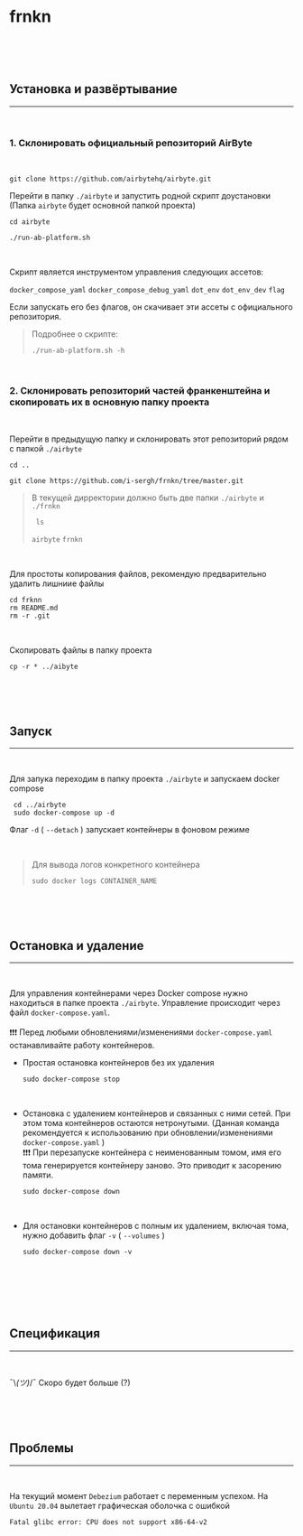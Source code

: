 # frnkn

<br><br><br>


## Установка и развёртывание

---

<br>

### 1. Склонировать официальный репозиторий AirByte

<br>

  ```
  git clone https://github.com/airbytehq/airbyte.git
  ```
  
Перейти в папку `./airbyte` и запустить родной скрипт доустановки
(Папка `airbyte` будет основной папкой проекта)
  ```
  cd airbyte

  ./run-ab-platform.sh
  ```
<br>

Скрипт является инструментом управления следующих ассетов:
  <p>
    
  `docker_compose_yaml` `docker_compose_debug_yaml` `dot_env` `dot_env_dev` `flag`
  </p>
  <p>
Если запускать его без флагов, он скачивает эти ассеты с официального репозитория.
  </p>
  
  >Подробнее о скрипте:
  >```
  >./run-ab-platform.sh -h 
  >```

<br>

###  2. Склонировать репозиторий частей франкенштейна и скопировать их в основную папку проекта

<br>

Перейти в предыдущую папку и склонировать этот репозиторий рядом с папкой `./airbyte`
```
cd ..

git clone https://github.com/i-sergh/frnkn/tree/master.git
```

> В текущей дирректории должно быть две папки `./airbyte` и `./frnkn`
> ```
>  ls
> ```
>  `airbyte` `frnkn`

<br>

Для простоты копирования файлов, рекомендую предварительно удалить лишниие файлы
```
cd frknn
rm README.md
rm -r .git
```

<br>

Скопировать файлы в папку проекта
```
cp -r * ../aibyte
```

<br><br><br>

## Запуск

---

<br>

Для запука переходим в папку проекта `./airbyte` и запускаем docker compose
```
 cd ../airbyte
 sudo docker-compose up -d
```
Флаг `-d` ( `--detach` ) запускает контейнеры в фоновом режиме

<br>

> Для вывода логов конкретного контейнера 
> ```
> sudo docker logs CONTAINER_NAME
> ```

<br><br><br>

## Остановка и удаление

---

<br>

Для управления контейнерами через Docker compose нужно находиться в папке проекта `./airbyte`. Управление происходит через файл `docker-compose.yaml`. 
<br>
<br>
❗❗❗ Перед любыми обновлениями/изменениями `docker-compose.yaml` останавливайте работу контейнеров.
<br>

* Простая остановка контейнеров без их удаления
  ```
  sudo docker-compose stop
  ```
  
  <br>
  
* Остановка с удалением контейнеров и связанных с ними сетей. При этом тома контейнеров остаются нетронутыми. (Данная команда рекомендуется к использованию при обновлении/изменениями `docker-compose.yaml` )
  <br>
  ❗❗❗ При перезапуске контейнера с неименованным томом, имя его тома генерируется контейнеру заново. Это приводит к засорению памяти.  

  ```
  sudo docker-compose down
  ```
  <br>
  
* Для остановки контейнеров с полным их удалением, включая тома, нужно добавить флаг `-v`  ( `--volumes` )

  ```
  sudo docker-compose down -v 
  ```
  <br>
  
<br><br><br>

## Спецификация

---

<br>
 
¯\\_(ツ)_/¯ Скоро будет больше (?) 

<br><br><br>

## Проблемы

---

<br>

 На текущий момент `Debezium` работает с переменным успехом. На `Ubuntu 20.04` вылетает графическая оболочка с ошибкой 

 ```stderr
Fatal glibc error: CPU does not support x86-64-v2
```
